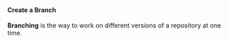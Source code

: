 #### Create a Branch
**Branching** is the way to work on different versions of a repository at one time.